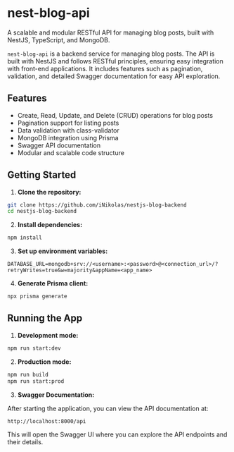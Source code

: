 # nest-blog-api

A scalable and modular RESTful API for managing blog posts, built with NestJS, TypeScript, and MongoDB.

`nest-blog-api` is a backend service for managing blog posts. The API is built with NestJS and follows RESTful principles, ensuring easy integration with front-end applications. It includes features such as pagination, validation, and detailed Swagger documentation for easy API exploration.

## Features

- Create, Read, Update, and Delete (CRUD) operations for blog posts
- Pagination support for listing posts
- Data validation with class-validator
- MongoDB integration using Prisma
- Swagger API documentation
- Modular and scalable code structure

## Getting Started

1. **Clone the repository:**

```bash
git clone https://github.com/iNikolas/nestjs-blog-backend
cd nestjs-blog-backend
```

2. **Install dependencies:**

```bash
npm install
```

3. **Set up environment variables:**

```
DATABASE_URL=mongodb+srv://<username>:<password>@<connection_url>/?retryWrites=true&w=majority&appName=<app_name>
```

4. **Generate Prisma client:**

```bash
npx prisma generate
```

## Running the App

1. **Development mode:**

```bash
npm run start:dev
```

2. **Production mode:**

```bash
npm run build
npm run start:prod
```

3. **Swagger Documentation:**

After starting the application, you can view the API documentation at:

```
http://localhost:8000/api
```

This will open the Swagger UI where you can explore the API endpoints and their details.
